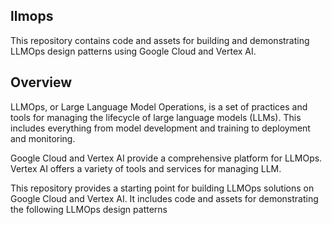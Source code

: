 ## llmops
This repository contains code and assets for building and demonstrating LLMOps design patterns using Google Cloud and Vertex AI.

## Overview
LLMOps, or Large Language Model Operations, is a set of practices and tools for managing the lifecycle of large language models (LLMs). This includes everything from model development and training to deployment and monitoring.

Google Cloud and Vertex AI provide a comprehensive platform for LLMOps. Vertex AI offers a variety of tools and services for managing LLM.

This repository provides a starting point for building LLMOps solutions on Google Cloud and Vertex AI. It includes code and assets for demonstrating the following LLMOps design patterns